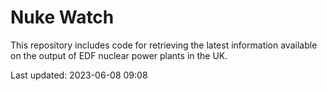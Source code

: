 # Nuke Watch

This repository includes code for retrieving the latest information available on the output of EDF nuclear power plants in the UK.

Last updated: 2023-06-08 09:08